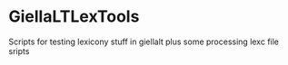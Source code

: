 # GiellaLTLexTools
Scripts for testing lexicony stuff in giellalt plus some processing lexc file sripts
